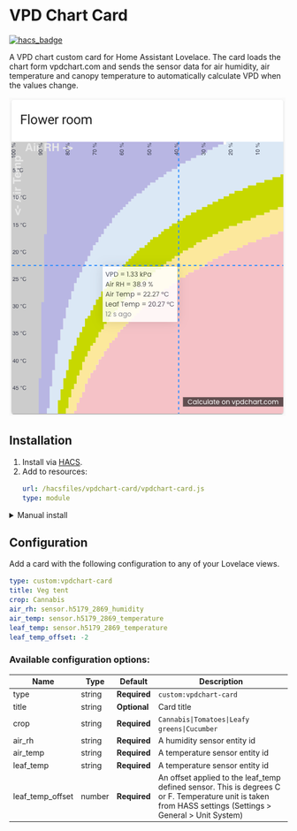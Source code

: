 # VPD Chart Card

[![hacs_badge](https://img.shields.io/badge/HACS-Custom-41BDF5.svg?style=for-the-badge)](https://github.com/hacs/integration)

A VPD chart custom card for Home Assistant Lovelace. The card loads the chart form vpdchart.com and sends the sensor data for air humidity, air temperature and canopy temperature to automatically calculate VPD when the values change.

![VPD Chart Card](/vpdchart-card.png)

## Installation

1. Install via [HACS](https://hacs.xyz/).
2. Add to resources:
   ```yaml
   url: /hacsfiles/vpdchart-card/vpdchart-card.js
   type: module
   ```

<details>
   <summary>Manual install</summary>
1. Download the simple-thermostat.js file and store it in your configuration/www/ HASS folder

2. Add to resources:

```yaml
url: /local/vpdchart-card.js
type: module
```

</details>

## Configuration
Add a card with the following configuration to any of your Lovelace views.
```yaml
type: custom:vpdchart-card
title: Veg tent
crop: Cannabis
air_rh: sensor.h5179_2869_humidity
air_temp: sensor.h5179_2869_temperature
leaf_temp: sensor.h5179_2869_temperature
leaf_temp_offset: -2
```

### Available configuration options:
| Name             | Type    | Default      | Description                                  |
| ---------------- | ------- | ------------ | -------------------------------------------- |
| type             | string  | **Required** | `custom:vpdchart-card`                       |
| title            | string  | **Optional** | Card title                                   |
| crop             | string  | **Required** | `Cannabis\|Tomatoes\|Leafy greens\|Cucumber` |
| air_rh           | string  | **Required** | A humidity sensor entity id                  |
| air_temp         | string  | **Required** | A temperature sensor entity id               |
| leaf_temp        | string  | **Required** | A temperature sensor entity id               |
| leaf_temp_offset | number  | **Required** | An offset applied to the leaf_temp defined sensor. This is degrees C or F. Temperature unit is taken from HASS settings (Settings > General > Unit System) |